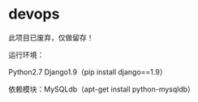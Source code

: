 # devops
此项目已废弃，仅做留存！

运行环境：

Python2.7
Django1.9（pip install django==1.9）

依赖模块：MySQLdb（apt-get install python-mysqldb）
